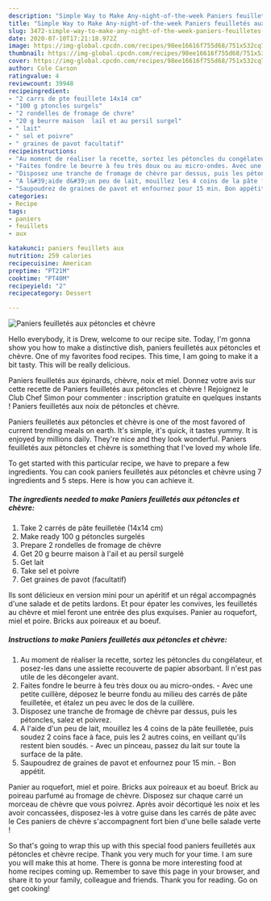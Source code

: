 ```yaml
---
description: "Simple Way to Make Any-night-of-the-week Paniers feuilletés aux pétoncles et chèvre"
title: "Simple Way to Make Any-night-of-the-week Paniers feuilletés aux pétoncles et chèvre"
slug: 3472-simple-way-to-make-any-night-of-the-week-paniers-feuilletes-aux-petoncles-et-chevre
date: 2020-07-10T17:21:18.972Z
image: https://img-global.cpcdn.com/recipes/98ee16616f755d68/751x532cq70/paniers-feuilletes-aux-petoncles-et-chevre-photo-principale-de-la-recette.jpg
thumbnail: https://img-global.cpcdn.com/recipes/98ee16616f755d68/751x532cq70/paniers-feuilletes-aux-petoncles-et-chevre-photo-principale-de-la-recette.jpg
cover: https://img-global.cpcdn.com/recipes/98ee16616f755d68/751x532cq70/paniers-feuilletes-aux-petoncles-et-chevre-photo-principale-de-la-recette.jpg
author: Cole Carson
ratingvalue: 4
reviewcount: 39948
recipeingredient:
- "2 carrs de pte feuillete 14x14 cm"
- "100 g ptoncles surgels"
- "2 rondelles de fromage de chvre"
- "20 g beurre maison  lail et au persil surgel"
- " lait"
- " sel et poivre"
- " graines de pavot facultatif"
recipeinstructions:
- "Au moment de réaliser la recette, sortez les pétoncles du congélateur, et posez-les dans une assiette recouverte de papier absorbant. Il n&#39;est pas utile de les décongeler avant."
- "Faites fondre le beurre à feu très doux ou au micro-ondes. Avec une petite cuillère, déposez le beurre fondu au milieu des carrés de pâte feuilletée, et étalez un peu avec le dos de la cuillère."
- "Disposez une tranche de fromage de chèvre par dessus, puis les pétoncles, salez et poivrez."
- "A l&#39;aide d&#39;un peu de lait, mouillez les 4 coins de la pâte feuilletée, puis soudez 2 coins face à face, puis les 2 autres coins, en veillant qu&#39;ils restent bien soudés. Avec un pinceau, passez du lait sur toute la surface de la pâte."
- "Saupoudrez de graines de pavot et enfournez pour 15 min. Bon appétit."
categories:
- Recipe
tags:
- paniers
- feuillets
- aux

katakunci: paniers feuillets aux 
nutrition: 259 calories
recipecuisine: American
preptime: "PT21M"
cooktime: "PT40M"
recipeyield: "2"
recipecategory: Dessert

---
```



![Paniers feuilletés aux pétoncles et chèvre](https://img-global.cpcdn.com/recipes/98ee16616f755d68/751x532cq70/paniers-feuilletes-aux-petoncles-et-chevre-photo-principale-de-la-recette.jpg)

Hello everybody, it is Drew, welcome to our recipe site. Today, I'm gonna show you how to make a distinctive dish, paniers feuilletés aux pétoncles et chèvre. One of my favorites food recipes. This time, I am going to make it a bit tasty. This will be really delicious.

Paniers feuilletés aux épinards, chèvre, noix et miel. Donnez votre avis sur cette recette de Paniers feuilletés aux pétoncles et chèvre ! Rejoignez le Club Chef Simon pour commenter : inscription gratuite en quelques instants ! Paniers feuilletés aux noix de pétoncles et chèvre.

Paniers feuilletés aux pétoncles et chèvre is one of the most favored of current trending meals on earth. It's simple, it's quick, it tastes yummy. It is enjoyed by millions daily. They're nice and they look wonderful. Paniers feuilletés aux pétoncles et chèvre is something that I've loved my whole life.


To get started with this particular recipe, we have to prepare a few ingredients. You can cook paniers feuilletés aux pétoncles et chèvre using 7 ingredients and 5 steps. Here is how you can achieve it.

<!--inarticleads1-->

##### The ingredients needed to make Paniers feuilletés aux pétoncles et chèvre:

1. Take 2 carrés de pâte feuilletée (14x14 cm)
1. Make ready 100 g pétoncles surgelés
1. Prepare 2 rondelles de fromage de chèvre
1. Get 20 g beurre maison à l&#39;ail et au persil surgelé
1. Get  lait
1. Take  sel et poivre
1. Get  graines de pavot (facultatif)


Ils sont délicieux en version mini pour un apéritif et un régal accompagnés d&#39;une salade et de petits lardons. Et pour épater les convives, les feuilletés au chèvre et miel feront une entrée des plus exquises. Panier au roquefort, miel et poire. Bricks aux poireaux et au boeuf. 

<!--inarticleads2-->

##### Instructions to make Paniers feuilletés aux pétoncles et chèvre:

1. Au moment de réaliser la recette, sortez les pétoncles du congélateur, et posez-les dans une assiette recouverte de papier absorbant. Il n&#39;est pas utile de les décongeler avant.
1. Faites fondre le beurre à feu très doux ou au micro-ondes. - Avec une petite cuillère, déposez le beurre fondu au milieu des carrés de pâte feuilletée, et étalez un peu avec le dos de la cuillère.
1. Disposez une tranche de fromage de chèvre par dessus, puis les pétoncles, salez et poivrez.
1. A l&#39;aide d&#39;un peu de lait, mouillez les 4 coins de la pâte feuilletée, puis soudez 2 coins face à face, puis les 2 autres coins, en veillant qu&#39;ils restent bien soudés. - Avec un pinceau, passez du lait sur toute la surface de la pâte.
1. Saupoudrez de graines de pavot et enfournez pour 15 min. - Bon appétit.


Panier au roquefort, miel et poire. Bricks aux poireaux et au boeuf. Brick au poireau parfumé au fromage de chèvre. Disposez sur chaque carré un morceau de chèvre que vous poivrez. Après avoir décortiqué les noix et les avoir concassées, disposez-les à votre guise dans les carrés de pâte avec le Ces paniers de chèvre s&#39;accompagnent fort bien d&#39;une belle salade verte ! 

So that's going to wrap this up with this special food paniers feuilletés aux pétoncles et chèvre recipe. Thank you very much for your time. I am sure you will make this at home. There is gonna be more interesting food at home recipes coming up. Remember to save this page in your browser, and share it to your family, colleague and friends. Thank you for reading. Go on get cooking!
